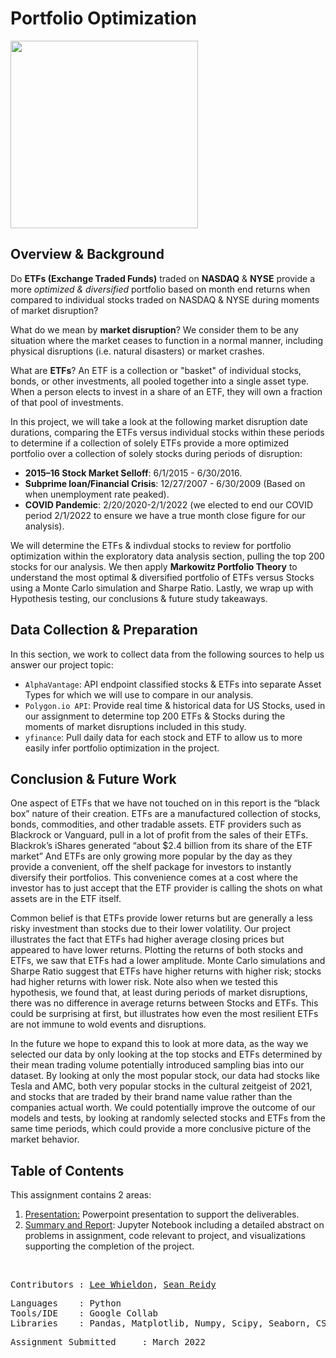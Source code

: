 # <b>Portfolio Optimization</b>

<p align="left">
<img src="https://us.simplerousercontent.net/uploads/asset/file/4408990/individual_stocks.jpg" height=300/>
</p>

## **Overview & Background**

Do <b>ETFs (Exchange Traded Funds)</b> traded on <b>NASDAQ</b> & <b>NYSE</b> provide a more *optimized & diversified* portfolio based on month end returns when compared to individual stocks traded on NASDAQ & NYSE during moments of market disruption?

What do we mean by <b>market disruption</b>? We consider them to be any situation where the market ceases to function in a normal manner, including physical disruptions (i.e. natural disasters) or market crashes.

What are <b>ETFs</b>? An ETF is a collection or "basket" of individual stocks, bonds, or other investments, all pooled together into a single asset type. When a person elects to invest in a share of an ETF, they will own a fraction of that pool of investments.

In this project, we will take a look at the following market disruption date durations, comparing the ETFs versus individual stocks within these periods to determine if a collection of solely ETFs provide a more optimized portfolio over a collection of solely stocks during periods of disruption:

- <b>2015–16 Stock Market Selloff</b>: 6/1/2015 - 6/30/2016.
- <b>Subprime loan/Financial Crisis</b>: 12/27/2007 -  6/30/2009 (Based on when unemployment rate peaked).
- <b>COVID Pandemic</b>: 2/20/2020-2/1/2022 (we elected to end our COVID period 2/1/2022 to ensure we have a true month close figure for our analysis).

We will determine the ETFs & indivdual stocks to review for portfolio optimization within the exploratory data analysis section, pulling the top 200 stocks for our analysis. We then apply **Markowitz Portfolio Theory** to understand the most optimal & diversified portfolio of ETFs versus Stocks using a Monte Carlo simulation and Sharpe Ratio. Lastly, we wrap up with Hypothesis testing, our conclusions & future study takeaways.

##  **Data Collection & Preparation**

In this section, we work to collect data from the following sources to help us answer our project topic:

- `AlphaVantage`: API endpoint classified stocks & ETFs into separate Asset Types for which we will use to compare in our analysis.
- `Polygon.io API`: Provide real time & historical data for US Stocks, used in our assignment to determine top 200 ETFs & Stocks during the moments of market disruptions included in this study.
- `yfinance`: Pull daily data for each stock and ETF to allow us to more easily infer portfolio optimization in the project. 

## **Conclusion & Future Work**

One aspect of ETFs that we have not touched on in this report is the “black box” nature of their creation. ETFs are a manufactured collection of stocks, bonds, commodities, and other tradable assets. ETF providers such as Blackrock or Vanguard, pull in a lot of profit from the sales of their ETFs. Blackrok’s iShares generated “about $2.4 billion from its share of the ETF market” And ETFs are only growing more popular by the day as they provide a convenient, off the shelf package for investors to instantly diversify their portfolios. This convenience comes at a cost where the investor has to just accept that the ETF provider is calling the shots on what assets are in the ETF itself. 

Common belief is that ETFs provide lower returns but are generally a less risky investment than stocks due to their lower volatility.  Our project illustrates the fact that ETFs had higher average closing prices but appeared to have lower returns. Plotting the returns of both stocks and ETFs, we saw that ETFs had a lower amplitude.  Monte Carlo simulations and Sharpe Ratio suggest that ETFs have higher returns with higher risk; stocks had higher returns with lower risk. Note also when we tested this hypothesis, we found that, at least during periods of market disruptions, there was no difference in average returns between Stocks and ETFs.  This could be surprising at first, but illustrates how even the most resilient ETFs are not immune to wold events and disruptions. 

In the future we hope to expand this to look at more data, as the way we selected our data by only looking at the top stocks and ETFs determined by their mean trading volume potentially introduced sampling bias into our dataset. By looking at only the most popular stock, our data had stocks like Tesla and AMC, both very popular stocks in the cultural zeitgeist of 2021, and stocks that are traded by their brand name value rather than the companies actual worth. We could potentially improve the outcome of our models and tests, by looking at randomly selected stocks and ETFs from the same time periods, which could provide a more conclusive picture of the market behavior.

## Table of Contents

This assignment contains 2 areas:

<ol>
  <li><a href=https://github.com/Lwhieldon/PortfolioOptimizationDuringMarketDisruption/blob/main/Files/Project%20Presentation%20-%20Finance%20Data%20Science%20Spring%202022%20.pptx>Presentation:</a> Powerpoint presentation to support the deliverables.</li>
  <li><a href=https://github.com/Lwhieldon/PortfolioOptimizationDuringMarketDisruption/blob/main/Files/ProjectNotebook.ipynb>Summary and Report</a>: Jupyter Notebook including a detailed abstract on problems in assignment, code relevant to project, and visualizations supporting the completion of the project. </li>
</ol>

<br>
<pre>
Contributors : <a href=https://github.com/Lwhieldon>Lee Whieldon</a>, <a href=https://github.com/sreidy>Sean Reidy</a> 
</pre>

<pre>
Languages    : Python
Tools/IDE    : Google Collab
Libraries    : Pandas, Matplotlib, Numpy, Scipy, Seaborn, CSV, Requests
</pre>

<pre>
Assignment Submitted     : March 2022
</pre>

